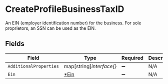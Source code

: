 # CreateProfileBusinessTaxID

An EIN (employer identification number) for the business. For sole proprietors, an SSN can be used as the EIN.


## Fields

| Field                              | Type                               | Required                           | Description                        |
| ---------------------------------- | ---------------------------------- | ---------------------------------- | ---------------------------------- |
| `AdditionalProperties`             | map[string]*interface{}*           | :heavy_minus_sign:                 | N/A                                |
| `Ein`                              | [*Ein](../../models/shared/ein.md) | :heavy_minus_sign:                 | N/A                                |